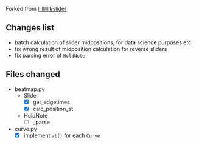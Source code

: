 Forked from [llllllllll/slider](https://github.com/llllllllll/slider)

## Changes list
- batch calculation of slider midpositions, for data science purposes etc.
- fix wrong result of midposition calculation for reverse sliders
- fix parsing error of `HoldNote`

## Files changed
- beatmap.py
  - Slider
    - [x] get_edgetimes
    - [x] calc_position_at
  - HoldNote
    - [ ] _parse
- curve.py
  - [x] implement `at()` for each `Curve`